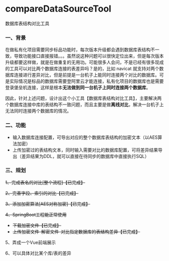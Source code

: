 # compareDataSourceTool
数据库表结构对比工具

### 一、背景
在做私有化项目需要同步标品功能时，每次版本升级都会遇到数据库表结构不一致，导致功能接口直接报错。。。虽然说这种问题可以很快定位出来，但是每次版本升级都要这样做，就是在做重复的无用功。可能很多人会问，不是已经有很多现成的工具可以对比两个数据库连接的表差异吗？是的，比如 navicat 就支持对两个数据库连接进行差异对比，但是前提是一台机子上能同时连接两个对比的数据库。可是实际情况是标品的数据库需要登阿里云才能连接，私有化项目的数据库也是需要登录堡垒机连接，这样是根本**无法做到同一台机子上同时连接两个数据库**。

因此，针对上述问题，设计出这个小工具【数据库表结构对比工具】，主要解决两个数据库连接中库的表结构不一致问题，而且主要是做**离线对比**，解决一台机子上无法同时连接两个数据库的情况。

### 二、功能
* 输入数据库连接配置，可导出对应的整个数据库表结构的加密文本（以AES算法加密）
* 上传加密过的表结构文本，同时输入需要对比的数据库配置，可将差异结果导出（差异结果为DDL，就可以直接在待同步的数据库中直接执行SQL）

### 三、规划
~~1、完成表名的对比[整个流程]【已完成】~~

~~2、完善字段、索引的对比【已完成】~~

~~3、添加加密算法[AES对称加密]【已完成】~~

~~4、SpringBoot工程能正常使用~~

- ~~下载加密文件【已完成】~~
- ~~上传加密文件-解密文件-对比指定数据库的表结构差异【已完成】~~

5、弄成一个Vue前端展示

6、可以具体对比某个库/表的差异


